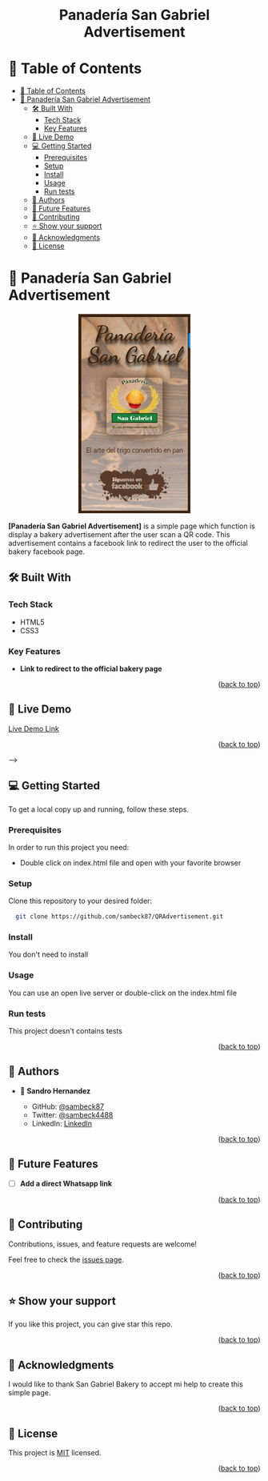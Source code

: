 <a name="readme-top"></a>

<div align="center">
  <!-- You are encouraged to replace this logo with your own! Otherwise you can also remove it. -->

  <br/>

  <h1><b>Panadería San Gabriel Advertisement</b></h1>

</div>

<!-- TABLE OF CONTENTS -->

# 📗 Table of Contents

- [📗 Table of Contents](#-table-of-contents)
- [📖 Panadería San Gabriel Advertisement ](#-panadería-san-gabriel-advertisement-)
  - [🛠 Built With ](#-built-with-)
    - [Tech Stack ](#tech-stack-)
    - [Key Features ](#key-features-)
  - [🚀 Live Demo ](#-live-demo-)
  - [💻 Getting Started ](#-getting-started-)
    - [Prerequisites](#prerequisites)
    - [Setup](#setup)
    - [Install](#install)
    - [Usage](#usage)
    - [Run tests](#run-tests)
  - [👥 Authors ](#-authors-)
  - [🔭 Future Features ](#-future-features-)
  - [🤝 Contributing ](#-contributing-)
  - [⭐️ Show your support ](#️-show-your-support-)
  - [🙏 Acknowledgments ](#-acknowledgments-)
  - [📝 License ](#-license-)

<!-- PROJECT DESCRIPTION -->

# 📖 Panadería San Gabriel Advertisement <a name="about-project"></a>

<p style="text-align:center">
  <img src="./images/example.png" style="height:400px">
</p>

**[Panadería San Gabriel Advertisement]** is a simple page which function is display a bakery advertisement after the user scan a QR code. This advertisement contains a facebook link to redirect the user to the official bakery facebook page.

## 🛠 Built With <a name="built-with"></a>

### Tech Stack <a name="tech-stack"></a>

- HTML5
- CSS3

<!-- Features -->

### Key Features <a name="key-features"></a>

- **Link to redirect to the official bakery page**


<p align="right">(<a href="#readme-top">back to top</a>)</p>


## 🚀 Live Demo <a name="live-demo"></a>

[Live Demo Link](https://budgetsapp.onrender.com/)

<p align="right">(<a href="#readme-top">back to top</a>)</p> -->

<!-- GETTING STARTED -->

## 💻 Getting Started <a name="getting-started"></a>

To get a local copy up and running, follow these steps.

### Prerequisites

In order to run this project you need:

- Double click on index.html file and open with your favorite browser

### Setup

Clone this repository to your desired folder:

```sh
  git clone https://github.com/sambeck87/QRAdvertisement.git

```

### Install

You don't need to install

### Usage

You can use an open live server or double-click on the index.html file

### Run tests

This project doesn't contains tests

<p align="right">(<a href="#readme-top">back to top</a>)</p>

<!-- AUTHORS -->

## 👥 Authors <a name="authors" />

- 👤 **Sandro Hernandez**

  - GitHub: [@sambeck87](https://github.com/sambeck87)
  - Twitter: [@sambeck4488](https://twitter.com/sambeck4488)
  - LinkedIn: [LinkedIn](https://www.linkedin.com/in/sandro-israel-hern%C3%A1ndez-zamora-899386a4/)

<p align="right">(<a href="#readme-top">back to top</a>)</p>

<!-- FUTURE FEATURES -->

## 🔭 Future Features <a name="future-features"></a>

- [ ] **Add a direct Whatsapp link**

<p align="right">(<a href="#readme-top">back to top</a>)</p>


## 🤝 Contributing <a name="contributing"></a>

Contributions, issues, and feature requests are welcome!

Feel free to check the [issues page](https://github.com/sambeck87/QRAdvertisement/issues).

<p align="right">(<a href="#readme-top">back to top</a>)</p>

<!-- SUPPORT -->

## ⭐️ Show your support <a name="support"></a>

If you like this project, you can give star this repo.

<p align="right">(<a href="#readme-top">back to top</a>)</p>

<!-- ACKNOWLEDGEMENTS -->

## 🙏 Acknowledgments <a name="acknowledgements"></a>

I would like to thank San Gabriel Bakery to accept mi help to create this simple page.

<p align="right">(<a href="#readme-top">back to top</a>)</p>

## 📝 License <a name="license"></a>

This project is [MIT](./MIT.md) licensed.

<p align="right">(<a href="#readme-top">back to top</a>)</p>
